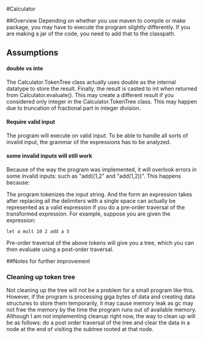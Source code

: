 #Calculator

##Overview
Depending on whether you use maven to compile or make package, you may have to execute the program slightly differently. If you are making a jar of the code, you need to add that to the classpath.

## Assumptions

#### double vs inte
The Calculator.TokenTree class actually uses double as the internal datatype to store the result. Finally, the result is casted to int when returned from Calculator.evaluate(). This may create a different result if you considered only integer in the Calculator.TokenTree class. This may happen due to truncation of fractional part in integer division.


#### Require valid input
The program will execute on valid input. To be able to handle all sorts of invalid input, the grammar of the expressions has to be analyzed.

#### some invalid inputs will still work
Because of the way the program was implemented, it will overlook errors in some invalid inputs: such as "add((1,2" and "add(1,2))". This happens because:

The program tokenizes the input string. And the form an expression takes after replacing all the delimiters with a single space can actually be represented as a valid expression if you do a pre-order traversal of the transformed expression.
For example, suppose you are given the expression:

```
let a mult 10 2 add a 5
```

Pre-order traversal of the above tokens will give you a tree, which you can then evaluate using a post-order traversal.


##Notes for further improvement

### Cleaning up token tree
Not cleaning up the tree will not be a problem for a small program like this. However, if the program is processing giga bytes of data and creating data structures to store them temporarily, it may cause memory leak as gc may not free the memory by the time the program runs out of available memory. Although I am not implementing cleanup right now, the way to clean up will be as follows: do a post order traversal of the tree and clear the data in a node at the end of visiting the subtree rooted at that node.
